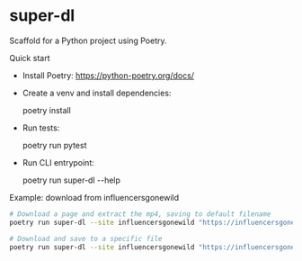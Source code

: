 # super-dl

Scaffold for a Python project using Poetry.

Quick start

- Install Poetry: https://python-poetry.org/docs/
- Create a venv and install dependencies:

  poetry install

- Run tests:

  poetry run pytest

- Run CLI entrypoint:

  poetry run super-dl --help

Example: download from influencersgonewild

```bash
# Download a page and extract the mp4, saving to default filename
poetry run super-dl --site influencersgonewild "https://influencersgonewild.com/some-post"

# Download and save to a specific file
poetry run super-dl --site influencersgonewild "https://influencersgonewild.com/some-post" -o output.mp4
```
